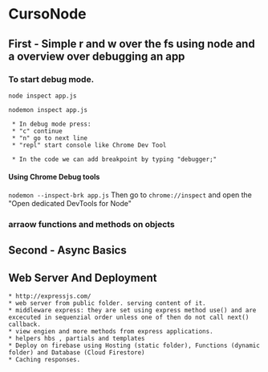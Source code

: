 # CursoNode

## First - Simple r and w over the fs using node and a overview over debugging an app

### To start debug mode.
```node inspect app.js```
 
```nodemon inspect app.js```

``` 
 * In debug mode press:
 * "c" continue
 * "n" go to next line
 * "repl" start console like Chrome Dev Tool

 * In the code we can add breakpoint by typing "debugger;"
```
#### Using Chrome Debug tools
```nodemon --inspect-brk app.js```
Then go to ```chrome://inspect``` and open the "Open dedicated DevTools for Node"

### arraow functions and methods on objects

## Second - Async Basics

## Web Server And Deployment
    * http://expressjs.com/
    * web server from public folder. serving content of it.
    * middleware express: they are set using express method use() and are excecuted in sequenzial order unless one of then do not call next() callback.
    * view engien and more methods from express applications.
    * helpers hbs , partials and templates
    * Deploy on firebase using Hosting (static folder), Functions (dynamic folder) and Database (Cloud Firestore)
    * Caching responses.
    